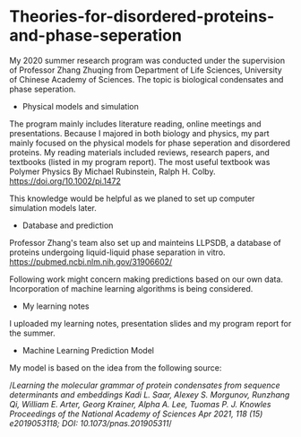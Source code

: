 # Theories-for-disordered-proteins-and-phase-seperation
My 2020 summer research program was conducted under the supervision of Professor Zhang Zhuqing from Department of Life Sciences, University of Chinese Academy of Sciences. The topic is biological condensates and phase seperation.

* Physical models and simulation

The program mainly includes literature reading, online meetings and presentations. Because I majored in both biology and physics, my part mainly focused on the physical models for phase seperation and disordered proteins. My reading materials included reviews, research papers, and textbooks (listed in my program report).
The most useful textbook was Polymer Physics By Michael Rubinstein, Ralph H. Colby. 
  https://doi.org/10.1002/pi.1472
  
This knowledge would be helpful as we planed to set up computer simulation models later.

* Database and prediction

Professor Zhang's team also set up and mainteins LLPSDB, a database of proteins undergoing liquid-liquid phase separation in vitro.
  https://pubmed.ncbi.nlm.nih.gov/31906602/
  
Following work might concern making predictions based on our own data. Incorporation of machine learning algorithms is being considered.

* My learning notes

I uploaded my learning notes, presentation slides and my program report for the summer.

* Machine Learning Prediction Model

My model is based on the idea from the following source: 

/*Learning the molecular grammar of protein condensates from sequence determinants and embeddings
Kadi L. Saar, Alexey S. Morgunov, Runzhang Qi, William E. Arter, Georg Krainer, Alpha A. Lee, Tuomas P. J. Knowles
Proceedings of the National Academy of Sciences Apr 2021, 118 (15) e2019053118; DOI: 10.1073/pnas.201905311*/
